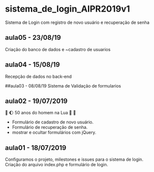 # sistema_de_login_AIPR2019v1
Sistema de Login com registro de novo usuário e recuperação de senha


## aula05 - 23/08/19
Criação do banco de dados e ~cadastro de usuarios 
## aula04 - 15/08/19
Recepção de dados no back-end

##aula03 - 08/08/19
Sistema de Validação de formularios


## aula02 - 19/07/2019 
:rocket: :moon: 50 anos do homem na Lua 🌝 🌚

* Formulário de cadastro de novo usuário.
* Formulário de recuperação de senha.
* mostrar e ocultar formulários com jQuery.

## aula01 - 18/07/2019
Configuramos o projeto, milestones e issues para o sistema de login.
Criação do arquivo index.php e formulário de login.


